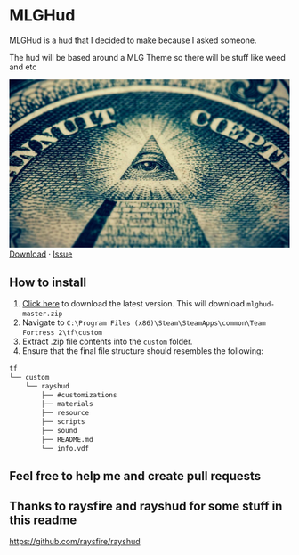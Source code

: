 # MLGHud
MLGHud is a hud that I decided to make because I asked someone.

The hud will be based around a MLG Theme so there will be stuff like weed and etc

![picture](images/img2.png)
<br />
    <a href="https://github.com/jraffstar/mlghud/archive/master.zip">Download</a>
    ·
    <a href="https://github.com/jraffstar/mlghud/issues">Issue</a>
  </p>
</p>

How to install
--------

 1. [Click here][download-link] to download the latest version. This will download `mlghud-master.zip`
2. Navigate to `C:\Program Files (x86)\Steam\SteamApps\common\Team Fortress 2\tf\custom`
3. Extract .zip file contents into the `custom` folder.
4. Ensure that the final file structure should resembles the following:
```
tf
└── custom
    └── rayshud
        ├── #customizations
        ├── materials
        ├── resource
        ├── scripts
        ├── sound
        ├── README.md
        └── info.vdf
```

  
  <h2> Feel free to help me and create pull requests
 
 Thanks to raysfire and rayshud for some stuff in this readme
 --------
 https://github.com/raysfire/rayshud
 
 
 <!-- LINKS -->
[download-link]: https://github.com/jraffstar/mlghud/archive/master.zip
[issues-link]: https://github.com/jraffstar/mlghud/issues/new
